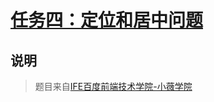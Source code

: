 # [任务四：定位和居中问题](https://mayfulq.github.io/ife2017/XiaoWei/task-4/index.html)
## 说明
>题目来自[IFE百度前端技术学院-小薇学院](http://ife.baidu.com/course/detail/id/95)